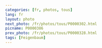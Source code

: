 ```yaml
---
categories: [fr, photos, tous]
lang: fr
layout: photo
next_photo: /fr/photos/tous/P0000302.html
picname: P0000386
prev_photo: /fr/photos/tous/P0000328.html
tags: [Feigenbaum]
---
```

